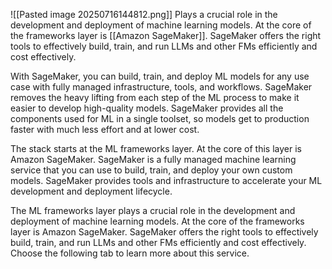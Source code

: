 ![[Pasted image 20250716144812.png]]
Plays a crucial role in the development and deployment of machine learning models. At the core of the frameworks layer is [[Amazon SageMaker]]. SageMaker offers the right tools to effectively build, train, and run LLMs and other FMs efficiently and cost effectively. 

With SageMaker, you can build, train, and deploy ML models for any use case with fully managed infrastructure, tools, and workflows. SageMaker removes the heavy lifting from each step of the ML process to make it easier to develop high-quality models. SageMaker provides all the components used for ML in a single toolset, so models get to production faster with much less effort and at lower cost.

The stack starts at the ML frameworks layer. At the core of this layer is Amazon SageMaker. SageMaker is a fully managed machine learning service that you can use to build, train, and deploy your own custom models. SageMaker provides tools and infrastructure to accelerate your ML development and deployment lifecycle.

The ML frameworks layer plays a crucial role in the development and deployment of machine learning models. At the core of the frameworks layer is Amazon SageMaker. SageMaker offers the right tools to effectively build, train, and run LLMs and other FMs efficiently and cost effectively. Choose the following tab to learn more about this service.

##
